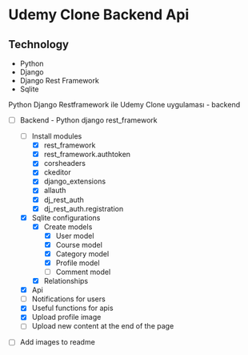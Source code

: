 # Udemy Clone Backend Api

## Technology

* Python 
* Django 
* Django Rest Framework 
* Sqlite

Python Django Restframework ile Udemy Clone uygulaması - backend

- [ ] Backend - Python django rest_framework
    - [ ] Install modules
        - [x] rest_framework
        - [x] rest_framework.authtoken
        - [x] corsheaders
        - [x] ckeditor
        - [x] django_extensions
        - [x] allauth
        - [x] dj_rest_auth
        - [x] dj_rest_auth.registration
    - [x] Sqlite configurations
        - [x] Create models
            - [x] User model
            - [x] Course model
            - [x] Category model
            - [x] Profile model 
            - [ ] Comment model
        - [x] Relationships
    - [x] Api
    - [ ] Notifications for users
    - [x] Useful functions for apis
    - [x] Upload profile image
    - [ ] Upload new content at the end of the page
- [ ] Add images to readme

